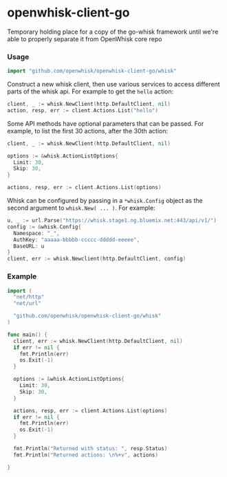 # openwhisk-client-go

Temporary holding place for a copy of the go-whisk framework until we're able to properly separate it from OpenWhisk core repo


### Usage

```go
import "github.com/openwhisk/openwhisk-client-go/whisk"
```

Construct a new whisk client, then use various services to access different parts of the whisk api.  For example to get the `hello` action:

```go
client, _ := whisk.NewClient(http.DefaultClient, nil)
action, resp, err := client.Actions.List("hello")
```

Some API methods have optional parameters that can be passed. For example, to list the first 30 actions, after the 30th action:
```go
client, _ := whisk.NewClient(http.DefaultClient, nil)

options := &whisk.ActionListOptions{
  Limit: 30,
  Skip: 30,
}

actions, resp, err := client.Actions.List(options)
```

Whisk can be configured by passing in a `*whisk.Config` object as the second argument to `whisk.New( ... )`.  For example:

```go
u, _ := url.Parse("https://whisk.stage1.ng.bluemix.net:443/api/v1/")
config := &whisk.Config{
  Namespace: "_",
  AuthKey: "aaaaa-bbbbb-ccccc-ddddd-eeeee",
  BaseURL: u
}
client, err := whisk.Newclient(http.DefaultClient, config)
```


### Example
```go
import (
  "net/http"
  "net/url"

  "github.com/openwhisk/openwhisk-client-go/whisk"
)

func main() {
  client, err := whisk.NewClient(http.DefaultClient, nil)
  if err != nil {
    fmt.Println(err)
    os.Exit(-1)
  }

  options := &whisk.ActionListOptions{
    Limit: 30,
    Skip: 30,
  }

  actions, resp, err := client.Actions.List(options)
  if err != nil {
    fmt.Println(err)
    os.Exit(-1)
  }

  fmt.Println("Returned with status: ", resp.Status)
  fmt.Println("Returned actions: \n%+v", actions)

}


```
